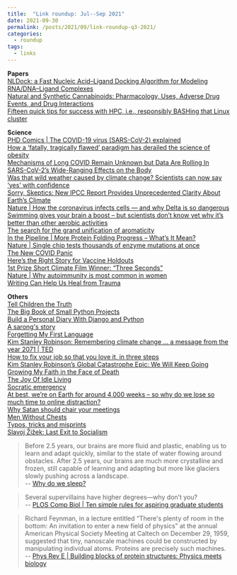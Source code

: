 ```yaml
---
title:  "Link roundup: Jul--Sep 2021"
date: 2021-09-30
permalink: /posts/2021/09/link-roundup-q3-2021/
categories: 
  - roundup
tags:
  - links
---
```

  
**Papers**  
[NLDock: a Fast Nucleic Acid–Ligand Docking Algorithm for Modeling RNA/DNA–Ligand Complexes](https://pubs.acs.org/doi/10.1021/acs.jcim.1c00341)  
[Natural and Synthetic Cannabinoids: Pharmacology, Uses, Adverse Drug Events, and Drug Interactions](https://accp1.onlinelibrary.wiley.com/doi/full/10.1002/jcph.1871)  
[Fifteen quick tips for success with HPC, i.e., responsibly BASHing that Linux cluster](https://journals.plos.org/ploscompbiol/article?id=10.1371/journal.pcbi.1009207)  
  
**Science**   
[PHD Comics \| The COVID-19 virus (SARS-CoV-2) explained](http://phdcomics.com/comics.php?f=2047)  
[How a ‘fatally, tragically flawed’ paradigm has derailed the science of obesity](https://www.statnews.com/2021/09/13/how-a-fatally-tragically-flawed-paradigm-has-derailed-the-science-of-obesity/)  
[Mechanisms of Long COVID Remain Unknown but Data Are Rolling In](https://www.the-scientist.com/features/mechanisms-of-long-covid-remain-unknown-but-data-are-rolling-in-69066)  
[SARS-CoV-2’s Wide-Ranging Effects on the Body](https://www.the-scientist.com/features/sars-cov-2-s-wide-ranging-effects-on-the-body-69109)  
[Was that wild weather caused by climate change? Scientists can now say ‘yes’ with confidence](https://edition.cnn.com/interactive/2021/08/world/extreme-weather-climate-change/)  
[Sorry, Skeptics: New IPCC Report Provides Unprecedented Clarity About Earth’s Climate](https://www.forbes.com/sites/startswithabang/2021/08/10/sorry-skeptics-new-ipcc-report-provides-unprecedented-clarity-about-earths-climate/)  
[Nature \| How the coronavirus infects cells — and why Delta is so dangerous](https://www.nature.com/articles/d41586-021-02039-y)  
[Swimming gives your brain a boost – but scientists don’t know yet why it’s better than other aerobic activities](https://theconversation.com/swimming-gives-your-brain-a-boost-but-scientists-dont-know-yet-why-its-better-than-other-aerobic-activities-164297)  
[The search for the grand unification of aromaticity](https://www.chemistryworld.com/features/the-search-for-the-grand-unification-of-aromaticity/4013915.article)  
[In the Pipeline \| More Protein Folding Progress – What’s It Mean?](https://blogs.sciencemag.org/pipeline/archives/2021/07/23/more-protein-folding-progress-whats-it-mean)  
[Nature \| Single chip tests thousands of enzyme mutations at once](https://www.nature.com/articles/d41586-021-02034-3)  
[The New COVID Panic](https://slate.com/technology/2021/07/covid-delta-variant-risk-vaccinated-breakthrough-cases.html)  
[Here’s the Right Story for Vaccine Holdouts](https://nautil.us/issue/103/healthy-communication/heres-the-right-story-for-vaccine-holdouts)  
[1st Prize Short Climate Film Winner: “Three Seconds”](https://vimeo.com/208145716)  
[Nature \| Why autoimmunity is most common in women](https://www.nature.com/articles/d41586-021-01836-9)  
[Writing Can Help Us Heal from Trauma ](https://hbr.org/2021/07/writing-can-help-us-heal-from-trauma)  
   
**Others**  
[Tell Children the Truth](https://www.theatlantic.com/health/archive/2021/09/how-tell-children-truth-about-cancer/620040/)  
[The Big Book of Small Python Projects](https://inventwithpython.com/bigbookpython/)  
[Build a Personal Diary With Django and Python](https://realpython.com/django-diary-project-python/)  
[A sarong's story](https://kontinentalist.com/stories/the-sarong-and-gender-colonialism-in-asia)  
[Forgetting My First Language](https://www.newyorker.com/culture/personal-history/forgetting-my-first-language)  
[Kim Stanley Robinson: Remembering climate change ... a message from the year 2071 | TED](https://www.youtube.com/watch?v=dzWRHi-Bmuk)  
[How to fix your job so that you love it, in three steps](https://edition.cnn.com/2021/09/06/health/love-job-you-hate-wisdom-project-wellness/)  
[Kim Stanley Robinson’s Global Catastrophe Epic: We Will Keep Going](https://3quarksdaily.com/3quarksdaily/2021/09/kim-stanley-robinsons-global-catastrophe-epic-we-will-keep-going.html)  
[Growing My Faith in the Face of Death](https://amp.theatlantic.com/amp/article/618219/)   
[The Joy Of Idle Living](https://www.ozy.com/the-new-and-the-next/the-joy-of-idle-living/440357/)  
[Socratic emergency](https://existentialcomics.com/comic/406)  
[At best, we’re on Earth for around 4,000 weeks – so why do we lose so much time to online distraction?](https://www.theguardian.com/books/2021/aug/07/on-earth-4000-weeks-so-why-lose-time-online-distraction-oliver-burkeman)  
[Why Satan should chair your meetings](https://www.economist.com/1843/2021/08/03/why-satan-should-chair-your-meetings)  
[Men Without Chests](https://www.artofmanliness.com/articles/men-without-chests/)  
[Typos, tricks and misprints](https://aeon.co/essays/why-is-the-english-spelling-system-so-weird-and-inconsistent)  
[Slavoj Žižek: Last Exit to Socialism](https://jacobinmag.com/2021/07/slavoj-zizek-climate-change-global-warming-nature-ecological-crises-socialism-final-exit)  
    
>Before 2.5 years, our brains are more fluid and plastic, enabling us to learn and adapt quickly, similar to the state of water flowing around obstacles. After 2.5 years, our brains are much more crystalline and frozen, still capable of learning and adapting but more like glaciers slowly pushing across a landscape.    
-- [Why do we sleep?](https://aeon.co/essays/a-quantitative-theory-unlocks-the-mysteries-of-why-we-sleep)  
  
>Several supervillains have higher degrees—why don’t you?  
-- [PLOS Comp Biol \| Ten simple rules for aspiring graduate students](https://journals.plos.org/ploscompbiol/article?id=10.1371%2Fjournal.pcbi.1009276)  
  
>Richard Feynman, in a lecture entitled “There's plenty of room in the bottom: An invitation to enter a new field of physics” at the annual American Physical Society Meeting at Caltech on December 29, 1959, suggested that tiny, nanoscale machines could be constructed by manipulating individual atoms. Proteins are precisely such machines.  
-- [Phys Rev E \| Building blocks of protein structures: Physics meets biology](https://journals.aps.org/pre/abstract/10.1103/PhysRevE.104.014402)
<!-- 
>Have you ever thought of the perfect quip or comeback after it didn’t matter—a minute, hour, or day after your conversation has ended?  
Well, there’s a name for that phenomenon. It’s called l’esprit de l’escalier, or the spirit of the staircase, and refers to the perfect retort that arises at the wrong time.  
-- [The Secret to Being Witty, Revealed](https://getpocket.com/explore/item/the-secret-to-being-witty-revealed)   
-->
